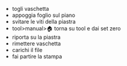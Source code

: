 - togli vaschetta
- appoggia foglio sul piano
- svitare le viti della piastra
- tool>manual>🏠 torna su tool e dai set zero
- riporta su la piastra
- rimettere vaschetta
- carichi il file
- fai partire la stampa